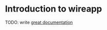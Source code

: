 # Introduction to wireapp

TODO: write [great documentation](http://jacobian.org/writing/great-documentation/what-to-write/)
